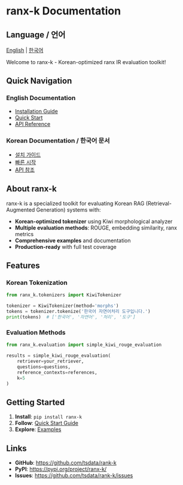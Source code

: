 # ranx-k Documentation

## Language / 언어
[English](index.md) | [한국어](README.ko.md)

Welcome to ranx-k - Korean-optimized ranx IR evaluation toolkit!

## Quick Navigation

### English Documentation
- [Installation Guide](en/installation.md)
- [Quick Start](en/quickstart.md) 
- [API Reference](en/api-reference.md)

### Korean Documentation / 한국어 문서
- [설치 가이드](ko/installation.md)
- [빠른 시작](ko/quickstart.md)
- [API 참조](ko/api-reference.md)

## About ranx-k

ranx-k is a specialized toolkit for evaluating Korean RAG (Retrieval-Augmented Generation) systems with:

- **Korean-optimized tokenizer** using Kiwi morphological analyzer
- **Multiple evaluation methods**: ROUGE, embedding similarity, ranx metrics
- **Comprehensive examples** and documentation
- **Production-ready** with full test coverage

## Features

### Korean Tokenization
```python
from ranx_k.tokenizers import KiwiTokenizer

tokenizer = KiwiTokenizer(method='morphs')
tokens = tokenizer.tokenize('한국어 자연어처리 도구입니다.')
print(tokens)  # ['한국어', '자연어', '처리', '도구']
```

### Evaluation Methods
```python
from ranx_k.evaluation import simple_kiwi_rouge_evaluation

results = simple_kiwi_rouge_evaluation(
    retriever=your_retriever,
    questions=questions,
    reference_contexts=references,
    k=5
)
```

## Getting Started

1. **Install**: `pip install ranx-k`
2. **Follow**: [Quick Start Guide](en/quickstart.md)
3. **Explore**: [Examples](https://github.com/tsdata/rank-k/tree/main/examples)

## Links

- **GitHub**: https://github.com/tsdata/rank-k
- **PyPI**: https://pypi.org/project/ranx-k/
- **Issues**: https://github.com/tsdata/rank-k/issues